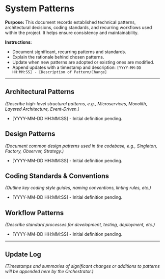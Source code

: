 # System Patterns

**Purpose:** This document records established technical patterns, architectural decisions, coding standards, and recurring workflows used within the project. It helps ensure consistency and maintainability.

**Instructions:**
*   Document significant, recurring patterns and standards.
*   Explain the rationale behind chosen patterns.
*   Update when new patterns are adopted or existing ones are modified.
*   Append updates with a timestamp and description: `[YYYY-MM-DD HH:MM:SS] - [Description of Pattern/Change]`

---

## Architectural Patterns

*(Describe high-level structural patterns, e.g., Microservices, Monolith, Layered Architecture, Event-Driven.)*

*   [YYYY-MM-DD HH:MM:SS] - Initial definition pending.

## Design Patterns

*(Document common design patterns used in the codebase, e.g., Singleton, Factory, Observer, Strategy.)*

*   [YYYY-MM-DD HH:MM:SS] - Initial definition pending.

## Coding Standards & Conventions

*(Outline key coding style guides, naming conventions, linting rules, etc.)*

*   [YYYY-MM-DD HH:MM:SS] - Initial definition pending.

## Workflow Patterns

*(Describe standard processes for development, testing, deployment, etc.)*

*   [YYYY-MM-DD HH:MM:SS] - Initial definition pending.

---

## Update Log

*(Timestamps and summaries of significant changes or additions to patterns will be appended here by the Orchestrator.)*